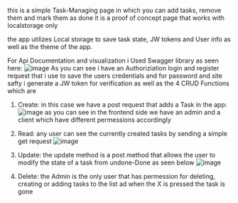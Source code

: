 this is a simple Task-Managing page in which you can add tasks, remove them and mark them as done 
it is a proof of concept page that works with localstorage only

the app utilizes Local storage to save task state, JW tokens and User info as well as the theme of the app.

For Api Documentation and visualization i Used Swagger library as seen here:
![image](https://github.com/Drkiller325/API-Localstorage/assets/90339098/d707c70f-6c4b-41f6-b105-1883e8419094)
As you can see i have an Authoriziation login and register request that i use to save the users credentials and for password and site safty i generate a JW token for verification
as well as the 4 CRUD Functions which are 
1. Create: in this case we have a post request that adds a Task in the app:
![image](https://github.com/Drkiller325/API-Localstorage/assets/90339098/82740388-d01d-40d4-ae50-5aef0b54dc21)
as you can see in the frontend side we have an admin and a client which have different permessions accordingly

2. Read: any user can see the currently created tasks by sending a simple get request
![image](https://github.com/Drkiller325/API-Localstorage/assets/90339098/b4b5636f-bac9-44ba-9a3e-28c46c5ae5df)


4. Update: the update method is a post method that allows the user to modify the state of a task from undone-Done as seen below
![image](https://github.com/Drkiller325/API-Localstorage/assets/90339098/96d30628-3908-42de-b229-35450600d96f)

5. Delete: the Admin is the only user that has permession for deleting, creating or adding tasks to the list ad when the X is pressed the task is gone




